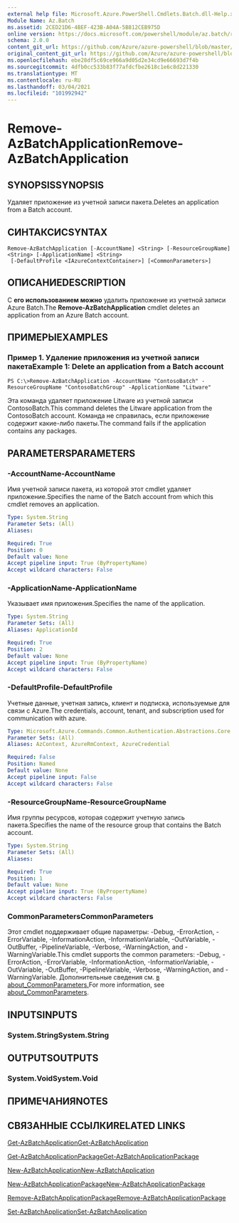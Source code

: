 ```yaml
---
external help file: Microsoft.Azure.PowerShell.Cmdlets.Batch.dll-Help.xml
Module Name: Az.Batch
ms.assetid: 2CED21D6-4BEF-423B-A04A-5B812CEB975D
online version: https://docs.microsoft.com/powershell/module/az.batch/remove-azbatchapplication
schema: 2.0.0
content_git_url: https://github.com/Azure/azure-powershell/blob/master/src/Batch/Batch/help/Remove-AzBatchApplication.md
original_content_git_url: https://github.com/Azure/azure-powershell/blob/master/src/Batch/Batch/help/Remove-AzBatchApplication.md
ms.openlocfilehash: ebe28df5c69ce966a9d05d2e34cd9e66693d7f4b
ms.sourcegitcommit: 4dfb0cc533b83f77afdcfbe2618c1e6c8d221330
ms.translationtype: MT
ms.contentlocale: ru-RU
ms.lasthandoff: 03/04/2021
ms.locfileid: "101992942"
---
```

# <span data-ttu-id="bc115-101">Remove-AzBatchApplication</span><span class="sxs-lookup"><span data-stu-id="bc115-101">Remove-AzBatchApplication</span></span>

## <span data-ttu-id="bc115-102">SYNOPSIS</span><span class="sxs-lookup"><span data-stu-id="bc115-102">SYNOPSIS</span></span>
<span data-ttu-id="bc115-103">Удаляет приложение из учетной записи пакета.</span><span class="sxs-lookup"><span data-stu-id="bc115-103">Deletes an application from a Batch account.</span></span>

## <span data-ttu-id="bc115-104">СИНТАКСИС</span><span class="sxs-lookup"><span data-stu-id="bc115-104">SYNTAX</span></span>

```
Remove-AzBatchApplication [-AccountName] <String> [-ResourceGroupName] <String> [-ApplicationName] <String>
 [-DefaultProfile <IAzureContextContainer>] [<CommonParameters>]
```

## <span data-ttu-id="bc115-105">ОПИСАНИЕ</span><span class="sxs-lookup"><span data-stu-id="bc115-105">DESCRIPTION</span></span>
<span data-ttu-id="bc115-106">С **его использованием можно** удалить приложение из учетной записи Azure Batch.</span><span class="sxs-lookup"><span data-stu-id="bc115-106">The **Remove-AzBatchApplication** cmdlet deletes an application from an Azure Batch account.</span></span>

## <span data-ttu-id="bc115-107">ПРИМЕРЫ</span><span class="sxs-lookup"><span data-stu-id="bc115-107">EXAMPLES</span></span>

### <span data-ttu-id="bc115-108">Пример 1. Удаление приложения из учетной записи пакета</span><span class="sxs-lookup"><span data-stu-id="bc115-108">Example 1: Delete an application from a Batch account</span></span>
```
PS C:\>Remove-AzBatchApplication -AccountName "ContosoBatch" -ResourceGroupName "ContosoBatchGroup" -ApplicationName "Litware"
```

<span data-ttu-id="bc115-109">Эта команда удаляет приложение Litware из учетной записи ContosoBatch.</span><span class="sxs-lookup"><span data-stu-id="bc115-109">This command deletes the Litware application from the ContosoBatch account.</span></span>
<span data-ttu-id="bc115-110">Команда не справилась, если приложение содержит какие-либо пакеты.</span><span class="sxs-lookup"><span data-stu-id="bc115-110">The command fails if the application contains any packages.</span></span>

## <span data-ttu-id="bc115-111">PARAMETERS</span><span class="sxs-lookup"><span data-stu-id="bc115-111">PARAMETERS</span></span>

### <span data-ttu-id="bc115-112">-AccountName</span><span class="sxs-lookup"><span data-stu-id="bc115-112">-AccountName</span></span>
<span data-ttu-id="bc115-113">Имя учетной записи пакета, из которой этот cmdlet удаляет приложение.</span><span class="sxs-lookup"><span data-stu-id="bc115-113">Specifies the name of the Batch account from which this cmdlet removes an application.</span></span>

```yaml
Type: System.String
Parameter Sets: (All)
Aliases:

Required: True
Position: 0
Default value: None
Accept pipeline input: True (ByPropertyName)
Accept wildcard characters: False
```

### <span data-ttu-id="bc115-114">-ApplicationName</span><span class="sxs-lookup"><span data-stu-id="bc115-114">-ApplicationName</span></span>
<span data-ttu-id="bc115-115">Указывает имя приложения.</span><span class="sxs-lookup"><span data-stu-id="bc115-115">Specifies the name of the application.</span></span>

```yaml
Type: System.String
Parameter Sets: (All)
Aliases: ApplicationId

Required: True
Position: 2
Default value: None
Accept pipeline input: True (ByPropertyName)
Accept wildcard characters: False
```

### <span data-ttu-id="bc115-116">-DefaultProfile</span><span class="sxs-lookup"><span data-stu-id="bc115-116">-DefaultProfile</span></span>
<span data-ttu-id="bc115-117">Учетные данные, учетная запись, клиент и подписка, используемые для связи с Azure.</span><span class="sxs-lookup"><span data-stu-id="bc115-117">The credentials, account, tenant, and subscription used for communication with azure.</span></span>

```yaml
Type: Microsoft.Azure.Commands.Common.Authentication.Abstractions.Core.IAzureContextContainer
Parameter Sets: (All)
Aliases: AzContext, AzureRmContext, AzureCredential

Required: False
Position: Named
Default value: None
Accept pipeline input: False
Accept wildcard characters: False
```

### <span data-ttu-id="bc115-118">-ResourceGroupName</span><span class="sxs-lookup"><span data-stu-id="bc115-118">-ResourceGroupName</span></span>
<span data-ttu-id="bc115-119">Имя группы ресурсов, которая содержит учетную запись пакета.</span><span class="sxs-lookup"><span data-stu-id="bc115-119">Specifies the name of the resource group that contains the Batch account.</span></span>

```yaml
Type: System.String
Parameter Sets: (All)
Aliases:

Required: True
Position: 1
Default value: None
Accept pipeline input: True (ByPropertyName)
Accept wildcard characters: False
```

### <span data-ttu-id="bc115-120">CommonParameters</span><span class="sxs-lookup"><span data-stu-id="bc115-120">CommonParameters</span></span>
<span data-ttu-id="bc115-121">Этот cmdlet поддерживает общие параметры: -Debug, -ErrorAction, -ErrorVariable, -InformationAction, -InformationVariable, -OutVariable, -OutBuffer, -PipelineVariable, -Verbose, -WarningAction, and -WarningVariable.</span><span class="sxs-lookup"><span data-stu-id="bc115-121">This cmdlet supports the common parameters: -Debug, -ErrorAction, -ErrorVariable, -InformationAction, -InformationVariable, -OutVariable, -OutBuffer, -PipelineVariable, -Verbose, -WarningAction, and -WarningVariable.</span></span> <span data-ttu-id="bc115-122">Дополнительные сведения см. [в about_CommonParameters.](http://go.microsoft.com/fwlink/?LinkID=113216)</span><span class="sxs-lookup"><span data-stu-id="bc115-122">For more information, see [about_CommonParameters](http://go.microsoft.com/fwlink/?LinkID=113216).</span></span>

## <span data-ttu-id="bc115-123">INPUTS</span><span class="sxs-lookup"><span data-stu-id="bc115-123">INPUTS</span></span>

### <span data-ttu-id="bc115-124">System.String</span><span class="sxs-lookup"><span data-stu-id="bc115-124">System.String</span></span>

## <span data-ttu-id="bc115-125">OUTPUTS</span><span class="sxs-lookup"><span data-stu-id="bc115-125">OUTPUTS</span></span>

### <span data-ttu-id="bc115-126">System.Void</span><span class="sxs-lookup"><span data-stu-id="bc115-126">System.Void</span></span>

## <span data-ttu-id="bc115-127">ПРИМЕЧАНИЯ</span><span class="sxs-lookup"><span data-stu-id="bc115-127">NOTES</span></span>

## <span data-ttu-id="bc115-128">СВЯЗАННЫЕ ССЫЛКИ</span><span class="sxs-lookup"><span data-stu-id="bc115-128">RELATED LINKS</span></span>

[<span data-ttu-id="bc115-129">Get-AzBatchApplication</span><span class="sxs-lookup"><span data-stu-id="bc115-129">Get-AzBatchApplication</span></span>](./Get-AzBatchApplication.md)

[<span data-ttu-id="bc115-130">Get-AzBatchApplicationPackage</span><span class="sxs-lookup"><span data-stu-id="bc115-130">Get-AzBatchApplicationPackage</span></span>](./Get-AzBatchApplicationPackage.md)

[<span data-ttu-id="bc115-131">New-AzBatchApplication</span><span class="sxs-lookup"><span data-stu-id="bc115-131">New-AzBatchApplication</span></span>](./New-AzBatchApplication.md)

[<span data-ttu-id="bc115-132">New-AzBatchApplicationPackage</span><span class="sxs-lookup"><span data-stu-id="bc115-132">New-AzBatchApplicationPackage</span></span>](./New-AzBatchApplicationPackage.md)

[<span data-ttu-id="bc115-133">Remove-AzBatchApplicationPackage</span><span class="sxs-lookup"><span data-stu-id="bc115-133">Remove-AzBatchApplicationPackage</span></span>](./Remove-AzBatchApplicationPackage.md)

[<span data-ttu-id="bc115-134">Set-AzBatchApplication</span><span class="sxs-lookup"><span data-stu-id="bc115-134">Set-AzBatchApplication</span></span>](./Set-AzBatchApplication.md)


